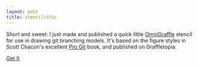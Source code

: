 ```yaml
---
layout: post
title: stencilrific
---
```


Short and sweet: I just made and published a quick little [OmniGraffle](http://www.omnigroup.com/products/omnigraffle/) stencil for use in drawing git branching models. It's based on the figure styles in Scott Chacon's excellent [Pro Git](http://www.progit.org) book, and published on Graffletopia. 

[Get It](http://graffletopia.com/stencils/581)
